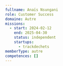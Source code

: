 ```yaml
---
fullname: Anaïs Nsungani
role: Customer Success
domaine: Autre
missions:
  - start: 2024-02-12
    end: 2025-04-30
    status: independent
    startups:
      - trackdechets
memberType: autre
competences: []
---
```

